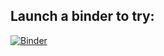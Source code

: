 Launch a binder to try:
---
[![Binder](https://mybinder.org/badge_logo.svg)](https://mybinder.org/v2/gh/OrlandoMatteo/ProgrammingForIot/master)
